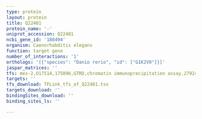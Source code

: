 ```yaml
---
type: protein
layout: protein
title: Q22481
protein_name: '-'
uniprot_accession: Q22481
ncbi_gene_id: '188494'
organism: Caenorhabditis elegans
function: target gene
number_of_interactions: '1'
orthologs: '[{"species": "Danio rerio", "id": ["G1K2V0"]}]'
jaspar_matrices: ''
tfs: mes-2,O17514,175096,GTRD,chromatin immunoprecipitation assay,27924024%5Buid%5D,No
targets: ''
tfs_download: TFLink_tfs_of_Q22481.tsv
targets_download: ''
bindingSites_download: ''
binding_sites_ls: ''

---
```

